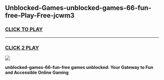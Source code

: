 
## Unblocked-Games-unblocked-games-66-fun-free-Play-Free-jcwm3
<h3>
<a href="https://premium76.site?title=unblocked-games-66-fun-free&ref=18A1">CLICK TO PLAY</a></h3>
<hr>

<h3>
<a href="https://premium76.site?title=unblocked-games-66-fun-free&ref=18A1">CLICK 2 PLAY</a>
  
</h3>

<a href="https://premium76.site?title=unblocked-games-66-fun-free&ref=18A1"><img src="https://clearcache.store/games.png"></a>


**unblocked-games-66-fun-free games unblocked: Your Gateway to Fun and Accessible Online Gaming**
